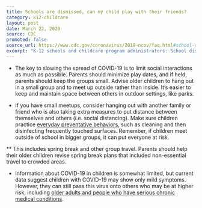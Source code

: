 ```yaml
---
title: Schools are dismissed, can my child play with their friends?
category: k12-childcare
layout: post
date: March 22, 2020
source: CDC
promoted: false
source_url: https://www.cdc.gov/coronavirus/2019-ncov/faq.html#school-dismissals
excerpt: "K-12 schools and childcare program administrators: School dismissals"
---
```


* The key to slowing the spread of COVID-19 is to limit social interactions as much as possible. Parents should minimize play dates, and if held, parents should keep the groups small. Advise older children to hang out in a small group and to meet up outside rather than inside. It’s easier to keep and maintain space between others in outdoor settings, like parks.

* If you have small meetups, consider hanging out with another family or friend who is also taking extra measures to put 
distance between themselves and others (i.e. social distancing). Make sure children practice [everyday preventative behaviors](https://www.cdc.gov/coronavirus/2019-ncov/prepare/prevention.html), 
such as cleaning and then disinfecting frequently touched surfaces. Remember, if children meet outside of school in bigger 
groups, it can put everyone at risk.

** This includes spring break and other group travel. Parents should help their older children revise spring break plans that included non-essential travel to crowded areas.

* Information about COVID-19 in children is somewhat limited, but current data suggest children with COVID-19 may show only mild symptoms. However, they can still pass this virus onto others who may be at higher risk, including 
[older adults and people who have serious chronic medical conditions](https://www.cdc.gov/coronavirus/2019-ncov/prepare/prevention.html).
